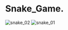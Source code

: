 # Snake_Game.
![snake_02](https://github.com/RoknuzzamanRokon/Snake_Game/assets/83087121/e6ea40de-a91f-4db7-b61c-8e11b822171f)
![snake_01](https://github.com/RoknuzzamanRokon/Snake_Game/assets/83087121/2cc2afd4-cba4-4b3e-b642-07ba24d1068f)
